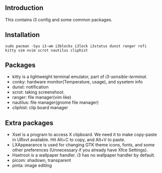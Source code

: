 ## Introduction
This contains i3 config and some common packages.

## Installation

```shell
sudo pacman -Syu i3-wm i3blocks i3lock i3status dunst ranger rofi kitty vim nvim scrot nautilus cliphist
```

## Packages
- kitty is a lightweight terminal emulator, part of *i3-sensible-terminal*.
- conky: hardware monitor(Temperature, usage), and sysetem info
- dunst: notification
- scrot: taking screenshoot.
- ranger: file manager(vim like)
- nautilus: file manager(gnome file manager)
- cliphist: clip board manager

## Extra packages
- Xsel is a program to access X clipboard. We need it to make copy-paste in URxvt available. Hit Alt+C to copy, and Alt+V to paste. 
- LXAppearance is used for changing GTK theme icons, fonts, and some other preferences (Unnecessary if you already have Xfce Settings).
- Hsetroot is a wallpaper handler. i3 has no wallpaper handler by default.
- picom: shadown, transparent
- pinta: image editing